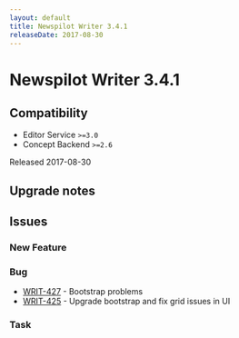 ```yaml
---
layout: default
title: Newspilot Writer 3.4.1
releaseDate: 2017-08-30
---
```

<div class="jumbotron">
    <h1>Newspilot Writer 3.4.1</h1>    
    <h2>Compatibility</h2>
    <ul>
        <li>Editor Service <code>>=3.0</code></li>
        <li>Concept Backend <code>>=2.6</code></li>
    </ul>
</div>

Released 2017-08-30



## Upgrade notes  
             



## Issues  


### New Feature 



### Bug 
 
 * [WRIT-427](https://jira.infomaker.se/browse/WRIT-427) - Bootstrap problems  
 * [WRIT-425](https://jira.infomaker.se/browse/WRIT-425) - Upgrade bootstrap and fix grid issues in UI 


### Task 



